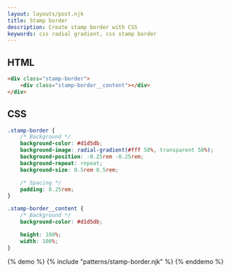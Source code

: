 ```yaml
---
layout: layouts/post.njk
title: Stamp border
description: Create stamp border with CSS
keywords: css radial gradient, css stamp border
---
```


## HTML

```html
<div class="stamp-border">
    <div class="stamp-border__content"></div>
</div>
```

## CSS

```css
.stamp-border {
    /* Background */
    background-color: #d1d5db;
    background-image: radial-gradient(#fff 50%, transparent 50%);
    background-position: -0.25rem -0.25rem;
    background-repeat: repeat;
    background-size: 0.5rem 0.5rem;

    /* Spacing */
    padding: 0.25rem;
}

.stamp-border__content {
    /* Background */
    background-color: #d1d5db;

    height: 100%;
    width: 100%;
}
```

{% demo %}
{% include "patterns/stamp-border.njk" %}
{% enddemo %}
